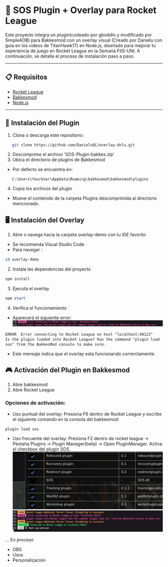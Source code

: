 # 🧩 SOS Plugin + Overlay para Rocket League

Este proyecto integra un plugin(codeado por gboddin y modificado por SimpleAOB) para Bakkesmod con un overlay visual (Creado por Danielu con guía en los videos de TitanHawk17) en Node.js, diseñado para mejorar tu experiencia de juego en Rocket League en la Semana FIIS-UNI. A continuación, se detalla el proceso de instalación paso a paso.

---

## 📋 Requisitos

- [Rocket League](https://www.rocketleague.com/es-es/)
- [Bakkesmod](https://www.bakkesmod.com/)  
- [Node.js](https://nodejs.org/es/download)

---

## 🚀 Instalación del Plugin

1. Clona o descarga este repositorio:  
```bash
   git clone https://github.com/DanieluQC/overlay-dnlu.git
   ```
2. Descomprime el archivo 'SOS-Plugin-bakkes.zip'
3. Ubica el directorio de plugins de Bakkesmod
- Por defecto se encuentra en:
```
   C:\Users\YourUser\AppData\Roaming\bakkesmod\bakkesmod\plugins
   ```
4. Copia los archivos del plugin
- Mueve el contenido de la carpeta Plugins descomprimida al directorio mencionado.


## 🖥️ Instalación del Overlay
1. Abre o navega hacia la carpeta overlay-demo con tu IDE favorito
- Se recomienda Visual Studio Code.
- Para navegar : 
```PowerShell
cd overlay-demo 
```
2. Instala las dependencias del proyecto
```PowerShell
npm install
```
3. Ejecuta el overlay
```PowerShell
npm start
```
4. Verifica el funcionamiento
- Aparecerá el siguiente error:
![error de conexión, plugin no activado](z_validation.png)
```
ERROR  Error connecting to Rocket League on host "localhost:49122"
Is the plugin loaded into Rocket League? Run the command "plugin load sos" from the BakkesMod console to make sure.
```
- Este mensaje indica que el overlay esta funcionando correrctamente.
## 🎮 Activación del Plugin en Bakkesmod
1. Abre bakkesmod
2. Abre Rocket League
### Opciones de activación:
- Uso puntual del overlay: Presiona F6 dentro de Rocket League y escribe el siguiente comando en la consola del bakkesmod:
```
plugin load sos
```
- Uso frecuente del overlay: Presiona F2 dentro de rocket league -> Pestaña Plugins -> Plugin Manager(beta) -> Open PluginManager. Activa el checkbox del plugin SOS.
![Checkbox del SOS plugin](z_checkbox.png)
![Overlay conectado](z_connected.png)

... En proceso 
- OBS 
- Usos
- Personalización

